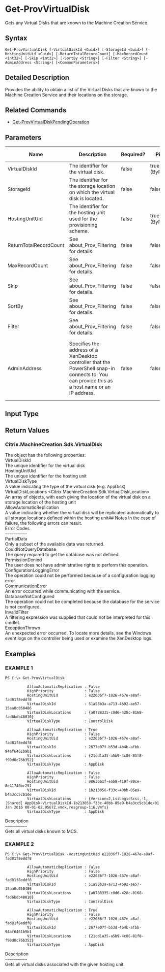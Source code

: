 ﻿# Get-ProvVirtualDisk

   Gets any Virtual Disks that are known to the Machine Creation Service.

## Syntax
```
Get-ProvVirtualDisk [-VirtualDiskId <Guid>] [-StorageId <Guid>] [-HostingUnitUid <Guid>] [-ReturnTotalRecordCount] [-MaxRecordCount <Int32>] [-Skip <Int32>] [-SortBy <String>] [-Filter <String>] [-AdminAddress <String>] [<CommonParameters>]
```

## Detailed Description
   Provides the ability to obtain a list of the Virtual Disks that are known to the Machine Creation Service and their locations on the storage.

## Related Commands
  * [Get-ProvVirtualDiskPendingOperation](Get-ProvVirtualDiskPendingOperation.html)
## Parameters

| Name   | Description | Required? | Pipeline Input | Default Value |
| --- | --- | --- | --- | --- |
| VirtualDiskId | The identifier for the virtual disk. | false | true (ByPropertyName) |  |
| StorageId | The identifier for the storage location on which the virtual disk is located. | false | false |  |
| HostingUnitUid | The identifier for the hosting unit used for the provisioning scheme. | false | true (ByPropertyName) |  |
| ReturnTotalRecordCount | See about_Prov_Filtering for details. | false | false | false |
| MaxRecordCount | See about_Prov_Filtering for details. | false | false | false |
| Skip | See about_Prov_Filtering for details. | false | false | 0 |
| SortBy | See about_Prov_Filtering for details. | false | false |  |
| Filter | See about_Prov_Filtering for details. | false | false |  |
| AdminAddress | Specifies the address of a XenDesktop controller that the PowerShell snap-in connects to.  You can provide this as a host name or an IP address. | false | false | localhost. Once a value is provided by any cmdlet, this value becomes the default. |

## Input Type
### 
   
## Return Values
### Citrix.MachineCreation.Sdk.VirtualDisk
   The object has the following properties:<br>VirtualDiskId <Guid><br>The unique identifier for the virtual disk<br>HostingUnitUid <Guid><br>The unique identifier for the hosting unit<br>VirtualDiskType <string><br>A value indicating the type of the virtual disk (e.g. AppDisk)<br>VirtualDiskLocations <Citrix.MachineCreation.Sdk.VirtualDiskLocation><br>An array of objects, with each giving the location of the virtual disk on a storage location of the hosting unit<br>AllowAutomaticReplication <bool><br>A value indicating whether the virtual disk will be replicated automatically to all storage locations defined within the hosting unit## Notes
   In the case of failure, the following errors can result.<br>    Error Codes<br>    -----------<br>    PartialData<br>    Only a subset of the available data was returned.<br>    CouldNotQueryDatabase<br>    The query required to get the database was not defined.<br>    PermissionDenied<br>    The user does not have administrative rights to perform this operation.<br>    ConfigurationLoggingError<br>    The operation could not be performed because of a configuration logging error<br>    CommunicationError<br>    An error occurred while communicating with the service.<br>    DatabaseNotConfigured<br>    The operation could not be completed because the database for the service is not configured.<br>    InvalidFilter<br>    A filtering expression was supplied that could not be interpreted for this cmdlet.<br>    ExceptionThrown<br>    An unexpected error occurred.  To locate more details, see the Windows event logs on the controller being used or examine the XenDesktop logs.
## Examples

### EXAMPLE 1
```
PS C:\> Get-ProvVirtualDisk

          AllowAutomaticReplication : False
          HighPriority              : False
          HostingUnitUid            : e22036f7-1026-467e-a8af-fad81f8eddf8
          VirtualDiskId             : 51a55b3a-a713-4692-ae57-15aa0c050486
          VirtualDiskLocations      : {a0788335-c0d6-428c-8168-fad6bdb48010}
          VirtualDiskType           : ControlDisk

          AllowAutomaticReplication : True
          HighPriority              : False
          HostingUnitUid            : e22036f7-1026-467e-a8af-fad81f8eddf8
          VirtualDiskId             : 2677e07f-b53d-4b4b-afbb-94af6461b9b1
          VirtualDiskLocations      : {21cd1a35-a5b9-4c86-81f8-f90d0c76b352}
          VirtualDiskType           : AppDisk

          AllowAutomaticReplication : False
          HighPriority              : False
          HostingUnitUid            : 98636b1f-eab8-419f-80ce-8e41740bc251
          VirtualDiskId             : 1b213058-f33c-40bb-85e9-b4a3cc5cb1de
          VirtualDiskLocations      : {Version=2,LsiLogicScsi,-1,,[Shared] AppDisk-VirtualDiskId-1b213058-f33c-40bb-85e9-b4a3cc5cb1de/01 Jan 2016 00-01-02.9567Z.vmdk,resgroup-116,Vmfs}
          VirtualDiskType           : AppDisk
```
   Description<br>-----------<br>Gets all virtual disks known to MCS.
### EXAMPLE 2
```
PS C:\> Get-ProvVirtualDisk -HostingUnitUid e22036f7-1026-467e-a8af-fad81f8eddf8

          AllowAutomaticReplication : False
          HighPriority              : False
          HostingUnitUid            : e22036f7-1026-467e-a8af-fad81f8eddf8
          VirtualDiskId             : 51a55b3a-a713-4692-ae57-15aa0c050486
          VirtualDiskLocations      : {a0788335-c0d6-428c-8168-fad6bdb48010}
          VirtualDiskType           : ControlDisk

          AllowAutomaticReplication : True
          HighPriority              : False
          HostingUnitUid            : e22036f7-1026-467e-a8af-fad81f8eddf8
          VirtualDiskId             : 2677e07f-b53d-4b4b-afbb-94af6461b9b1
          VirtualDiskLocations      : {21cd1a35-a5b9-4c86-81f8-f90d0c76b352}
          VirtualDiskType           : AppDisk
```
   Description<br>-----------<br>Gets all virtual disks associated with the given hosting unit.
